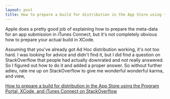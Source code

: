 ```yaml
---
layout: post
title: How to prepare a build for distribution in the App Store using the Program Portal, XCode, and iTunes Connect
---
```



Apple does a pretty good job of explaining how to prepare the meta-data for an app submission in iTunes Connect, but it's not completely obvious how to prepare your actual build in XCode.

Assuming that you've already got Ad Hoc distribution working, it's not too hard. I was looking for advice and didn't find it, but I did find a question on StackOverflow that people had actually downrated and not really answered. So I figured out how to do it and added a proper answer. So without further adieu, rate me up on StackOverflow to give me wonderful wonderful karma, and view,

<a href="http://stackoverflow.com/questions/803683/how-do-i-build-an-xcode-project-for-the-itunes-store-please-help/1489351#1489351">How to prepare a build for distribution in the App Store using the Program Portal, XCode, and iTunes Connect on StackOverflow</a>
